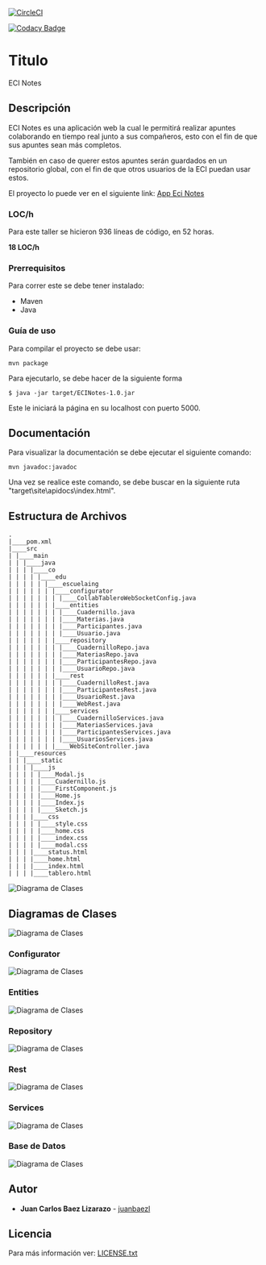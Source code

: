 [![CircleCI](https://dl.circleci.com/status-badge/img/gh/juanbaezl/EciNotes/tree/main.svg?style=svg)](https://dl.circleci.com/status-badge/redirect/gh/juanbaezl/EciNotes/tree/main)

[![Codacy Badge](https://app.codacy.com/project/badge/Grade/1d7e713e733d4ab1b811b70f09bd3320)](https://www.codacy.com/gh/juanbaezl/EciNotes/dashboard?utm_source=github.com&utm_medium=referral&utm_content=juanbaezl/EciNotes&utm_campaign=Badge_Grade)

# Titulo

ECI Notes

## Descripción

ECI Notes es una aplicación web la cual le permitirá realizar apuntes colaborando en tiempo real junto a sus compañeros, esto con el fin de que sus apuntes sean más completos.

También en caso de querer estos apuntes serán guardados en un repositorio global, con el fin de que otros usuarios de la ECI puedan usar estos.

El proyecto lo puede ver en el siguiente link:
[App Eci Notes](https://ecinotes.herokuapp.com/)

### LOC/h

Para este taller se hicieron 936 líneas de código, en 52 horas.

**18 LOC/h**

### Prerrequisitos

Para correr este se debe tener instalado:

- Maven
- Java

### Guía de uso

Para compilar el proyecto se debe usar:

```
mvn package
```

Para ejecutarlo, se debe hacer de la siguiente forma

```
$ java -jar target/ECINotes-1.0.jar
```

Este le iniciará la página en su localhost con puerto 5000.

## Documentación

Para visualizar la documentación se debe ejecutar el siguiente comando:

```
mvn javadoc:javadoc
```

Una vez se realice este comando, se debe buscar en la siguiente ruta "target\site\apidocs\index.html".

## Estructura de Archivos

    .
    |____pom.xml
    |____src
    | |____main
    | | |____java
    | | | |____co
    | | | | |____edu
    | | | | | |____escuelaing
    | | | | | | |____configurator
    | | | | | | | |____CollabTableroWebSocketConfig.java
    | | | | | | |____entities
    | | | | | | | |____Cuadernillo.java
    | | | | | | | |____Materias.java
    | | | | | | | |____Participantes.java
    | | | | | | | |____Usuario.java
    | | | | | | |____repository
    | | | | | | | |____CuadernilloRepo.java
    | | | | | | | |____MateriasRepo.java
    | | | | | | | |____ParticipantesRepo.java
    | | | | | | | |____UsuarioRepo.java
    | | | | | | |____rest
    | | | | | | | |____CuadernilloRest.java
    | | | | | | | |____ParticipantesRest.java
    | | | | | | | |____UsuarioRest.java
    | | | | | | | |____WebRest.java
    | | | | | | |____services
    | | | | | | | |____CuadernilloServices.java
    | | | | | | | |____MateriasServices.java
    | | | | | | | |____ParticipantesServices.java
    | | | | | | | |____UsuariosServices.java
    | | | | | | |____WebSiteController.java
    | |____resources
    | | |____static
    | | | |____js
    | | | | |____Modal.js
    | | | | |____Cuadernillo.js
    | | | | |____FirstComponent.js
    | | | | |____Home.js
    | | | | |____Index.js
    | | | | |____Sketch.js
    | | | |____css
    | | | | |____style.css
    | | | | |____home.css
    | | | | |____index.css
    | | | | |____modal.css
    | | | |____status.html
    | | | |____home.html
    | | | |____index.html
    | | | |____tablero.html

![Diagrama de Clases](img/Diagrama_de_Paquetes.png)

## Diagramas de Clases

![Diagrama de Clases](img/Diagrama_de_Clases_Controller.svg)

### Configurator

![Diagrama de Clases](img/Diagrama_de_Clases_Configurator.png)

### Entities

![Diagrama de Clases](img/Diagrama_de_Clases_Entities.svg)

### Repository

![Diagrama de Clases](img/Diagrama_de_Clases_Repository.svg)

### Rest

![Diagrama de Clases](img/Diagrama_de_Clases_Rest.svg)

### Services

![Diagrama de Clases](img/Diagrama_de_Clases_Services.svg)

### Base de Datos

![Diagrama de Clases](img/Diagrama_Base_De_Datos.png)

## Autor

- **Juan Carlos Baez Lizarazo** - [juanbaezl](https://github.com/juanbaezl)

## Licencia

Para más información ver: [LICENSE.txt](License.txt)
